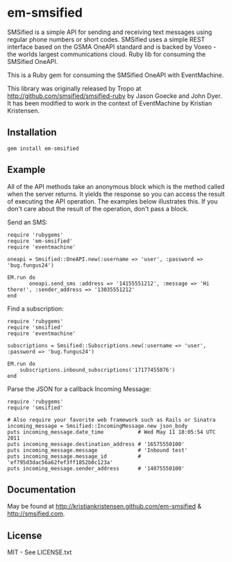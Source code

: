 em-smsified
========

SMSified is a simple API for sending and receiving text messages using regular phone numbers or short codes. SMSified uses a simple REST interface based on the GSMA OneAPI standard and is backed by Voxeo - the worlds largest communications cloud. Ruby lib for consuming the SMSified OneAPI.

This is a Ruby gem for consuming the SMSified OneAPI with EventMachine.

This library was originally released by Tropo at http://github.com/smsified/smsified-ruby by Jason Goecke and John Dyer. It has been modified to work in the context of EventMachine by Kristian Kristensen.

Installation
------------

	gem install em-smsified
 
Example
-------

All of the API methods take an anonymous block which is the method called when the server returns. It yields the response so you can access the result of executing the API operation. The examples below illustrates this. If you don't care about the result of the operation, don't pass a block.

Send an SMS:

	require 'rubygems'
	require 'em-smsified'
	require 'eventmachine'

	oneapi = Smsified::OneAPI.new(:username => 'user', :password => 'bug.fungus24')

	EM.run do
	       oneapi.send_sms :address => '14155551212', :message => 'Hi there!', :sender_address => '13035551212'
	end


Find a subscription:

	require 'rubygems'
	require 'smsified'
	require 'eventmachine'

	subscriptions = Smsified::Subscriptions.new(:username => 'user', :password => 'bug.fungus24')

	EM.run do
		subscriptions.inbound_subscriptions('17177455076')
	end

Parse the JSON for a callback Incoming Message:

    require 'rubygems'
    require 'smsified'

    # Also require your favorite web framework such as Rails or Sinatra
    incoming_message = Smsified::IncomingMessage.new json_body
    puts incoming_message.date_time           # Wed May 11 18:05:54 UTC 2011
    puts incoming_message.destination_address # '16575550100'
    puts incoming_message.message             # 'Inbound test'
    puts incoming_message.message_id          # 'ef795d3dac56a62fef3ff1852b0c123a'
    puts incoming_message.sender_address      # '14075550100'

Documentation
-------------

May be found at http://kristiankristensen.github.com/em-smsified & http://smsified.com.

License
-------

MIT - See LICENSE.txt